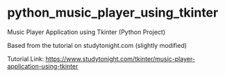 # python_music_player_using_tkinter
Music Player Application using Tkinter (Python Project) 

Based from the tutorial on studytonight.com (slightly modified)

Tutorial Link: https://www.studytonight.com/tkinter/music-player-application-using-tkinter
